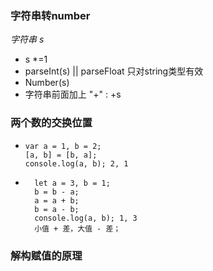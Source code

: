 ### 字符串转number
*字符串 s*
* s *=1 
* parseInt(s) || parseFloat 只对string类型有效
* Number(s)
* 字符串前面加上 "+" : +s

### 两个数的交换位置
* ```
  var a = 1, b = 2;
  [a, b] = [b, a];
  console.log(a, b); 2, 1
  ```
* ```
    let a = 3, b = 1;
    b = b - a;
    a = a + b;
    b = a - b;
    console.log(a, b); 1, 3
    小值 + 差，大值 - 差；
  ```
### 解构赋值的原理
